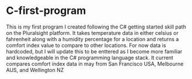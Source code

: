 # C-first-program

This is my first program I created following the C# getting started skill path on the Pluralsight platform.
It takes temperature data in either celsius or fahrenheit along with a humidity percentage for a location and returns a comfort index value to compare to other locations.
For now data is hardcoded, but I will update this to be enttered as I become more familiar and knowledgeable in the C# programming language stack.
It current compares comfort index data in may from San Francisco USA, Melbourne AUS, and Wellington NZ
